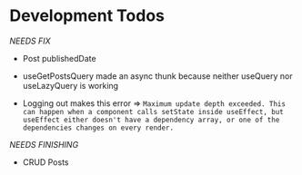 # Development Todos

_NEEDS FIX_

- Post publishedDate

- useGetPostsQuery made an async thunk because neither useQuery nor useLazyQuery is working

- Logging out makes this error => `Maximum update depth exceeded. This can happen when a component calls setState inside useEffect, but useEffect either doesn't have a dependency array, or one of the dependencies changes on every render.`

_NEEDS FINISHING_

- CRUD Posts
